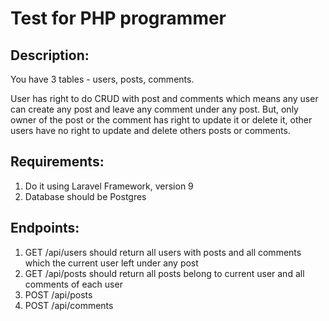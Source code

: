 # Test for PHP programmer

## Description:

You have 3 tables - users, posts, comments.

User has right to do CRUD with post and comments which means any user can create any post and leave any comment under
any post. But, only owner of the post or the comment has right to update it or delete it, other users have no right to
update and delete others posts or comments.

## Requirements:

1. Do it using Laravel Framework, version 9
2. Database should be Postgres

## Endpoints:

1. GET /api/users should return all users with posts and all comments which the current user left under any post
2. GET /api/posts should return all posts belong to current user and all comments of each user
3. POST /api/posts
4. POST /api/comments
